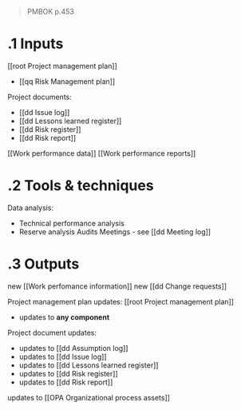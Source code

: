 > PMBOK p.453
# .1 Inputs

[[root Project management plan]]
* [[qq Risk Management plan]]

Project documents:
* [[dd Issue log]]
* [[dd Lessons learned register]]
* [[dd Risk register]]
* [[dd Risk report]]

[[Work performance data]]
[[Work performance reports]]

# .2 Tools & techniques
Data analysis:
* Technical performance analysis
* Reserve analysis
Audits
Meetings - see [[dd Meeting log]]

# .3 Outputs
new [[Work perfomance information]]
new [[dd Change requests]]

Project management plan updates: [[root Project management plan]]
* updates to **any component**

Project document updates:
* updates to [[dd Assumption log]]
* updates to [[dd Issue log]]
* updates to [[dd Lessons learned register]]
* updates to [[dd Risk register]]
* updates to [[dd Risk report]]

updates to [[OPA Organizational process assets]]

